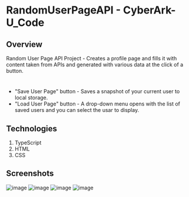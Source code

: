 ﻿# RandomUserPageAPI - CyberArk-U_Code

## Overview

Random User Page API Project - Creates a profile page and fills it with content taken from APIs and generated with various data at the click of a button.
#  
- "Save User Page" button - Saves a snapshot of your current user to local storage.
- "Load User Page" button - A drop-down menu opens with the list of saved users and you can select the usar to display.

## Technologies

1. TypeScript
2. HTML
3. CSS

## Screenshots
![image](https://user-images.githubusercontent.com/88106495/188845208-3ee749c4-27e9-43a9-8ca1-c76831e7d40d.png)
![image](https://user-images.githubusercontent.com/88106495/188845857-cd004388-43e1-48d5-b419-836fcf4945df.png)
![image](https://user-images.githubusercontent.com/88106495/188845965-b50aa61c-4a0e-43c2-aea3-9374b4a60bdf.png)
![image](https://user-images.githubusercontent.com/88106495/188846040-25ad8191-023c-4f67-80e5-0662ef646fd3.png)
